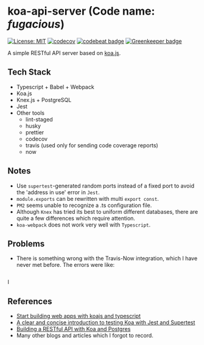 # koa-api-server (Code name: _fugacious_)

[![License: MIT](https://img.shields.io/badge/License-MIT-yellow.svg)](https://opensource.org/licenses/MIT)
[![codecov](https://codecov.io/gh/pkuosa-gabriel/koa-api-server/branch/master/graph/badge.svg)](https://codecov.io/gh/pkuosa-gabriel/koa-api-server)
[![codebeat badge](https://codebeat.co/badges/fe291c9f-31d1-4ff6-b9c1-0e3f1f7fb0af)](https://codebeat.co/projects/github-com-pkuosa-gabriel-koa-api-server-master) [![Greenkeeper badge](https://badges.greenkeeper.io/pkuosa-gabriel/koa-api-server.svg)](https://greenkeeper.io/)

A simple RESTful API server based on [koa.js](https://github.com/koajs/koa).

## Tech Stack

- Typescript + Babel + Webpack
- Koa.js
- Knex.js + PostgreSQL
- Jest
- Other tools
  - lint-staged
  - husky
  - prettier
  - codecov
  - travis (used only for sending code coverage reports)
  - now

## Notes

- Use `supertest`-generated random ports instead of a fixed port to avoid the
  'address in use' error in `Jest`.
- `module.exports` can be rewritten with multi `export const`.
- `PM2` seems unable to recognize a .ts configuration file.
- Although `Knex` has tried its best to uniform different databases, there are
  quite a few differences which require attention.
- `koa-webpack` does not work very well with `Typescript`.

## Problems

- There is something wrong with the Travis-Now integration, which I have never
  met before. The errors were like:

```bash

```

I

## References

- [Start building web apps with koajs and typescript](https://medium.com/netscape/start-building-web-apps-with-koajs-and-typescript-366264dec608)
- [A clear and concise introduction to testing Koa with Jest and Supertest](https://www.valentinog.com/blog/testing-api-koa-jest/)
- [Building a RESTful API with Koa and Postgres](https://mherman.org/blog/building-a-restful-api-with-koa-and-postgres/)
- Many other blogs and articles which I forgot to record.
